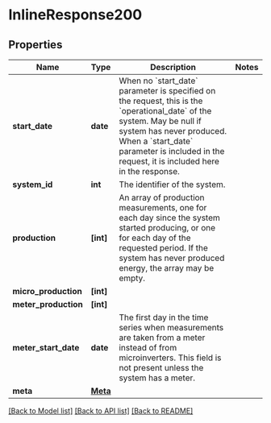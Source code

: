 # InlineResponse200


## Properties
Name | Type | Description | Notes
------------ | ------------- | ------------- | -------------
**start_date** | **date** | When no &#x60;start_date&#x60; parameter is specified on the request, this is the &#x60;operational_date&#x60; of the system. May be null if system has never produced. When a &#x60;start_date&#x60; parameter is included in the request, it is included here in the response. | 
**system_id** | **int** | The identifier of the system. | 
**production** | **[int]** | An array of production measurements, one for each day since the system started producing, or one for each day of the requested period. If the system has never produced energy, the array may be empty. | 
**micro_production** | **[int]** |  | 
**meter_production** | **[int]** |  | 
**meter_start_date** | **date** | The first day in the time series when measurements are taken from a meter instead of from microinverters. This field is not present unless the system has a meter. | 
**meta** | [**Meta**](Meta.md) |  | 

[[Back to Model list]](../README.md#documentation-for-models) [[Back to API list]](../README.md#documentation-for-api-endpoints) [[Back to README]](../README.md)


